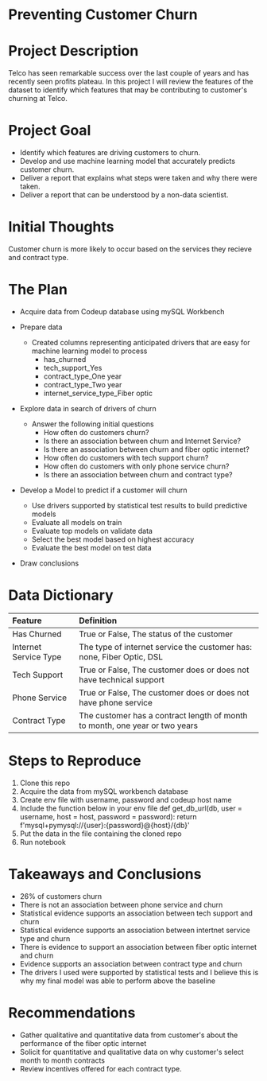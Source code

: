 # Preventing Customer Churn 
 
# Project Description
Telco has seen remarkable success over the last couple of years and has recently seen profits plateau. In this project I will review the features of the dataset to identify which features that may be contributing to customer's churning at Telco. 
 
# Project Goal

* Identify which features are driving customers to churn. 
* Develop and use machine learning model that accurately predicts customer churn.
* Deliver a report that explains what steps were taken and why there were taken.
* Deliver a report that can be understood by a non-data scientist.
 
# Initial Thoughts
 
Customer churn is more likely to occur based on the services they recieve and contract type. 

# The Plan
 
* Acquire data from Codeup database using mySQL Workbench
 
* Prepare data
   * Created columns representing anticipated drivers that are easy for machine learning model to process
       * has_churned
       * tech_support_Yes
       * contract_type_One year
       * contract_type_Two year
       * internet_service_type_Fiber optic
 
* Explore data in search of drivers of churn
   * Answer the following initial questions
       * How often do customers churn?
       * Is there an association between churn and Internet Service?
       * Is there an association between churn and fiber optic internet?
       * How often do customers with tech support churn?
       * How often do customers with only phone service churn?
       * Is there an association between churn and contract type?
      
* Develop a Model to predict if a customer will churn
   * Use drivers supported by statistical test results to build predictive models
   * Evaluate all models on train 
   * Evaluate top models on validate data 
   * Select the best model based on highest accuracy
   * Evaluate the best model on test data
 
* Draw conclusions
 
# Data Dictionary

| Feature | Definition |
|:--------|:-----------|
|Has Churned| True or False, The status of the customer|
|Internet Service Type| The type of internet service the customer has: none, Fiber Optic, DSL|
|Tech Support| True or False, The customer does or does not have technical support|
|Phone Service| True or False, The customer does or does not have phone service|
|Contract Type| The customer has a contract length of month to month, one year or two years|

# Steps to Reproduce
1) Clone this repo
2) Acquire the data from mySQL workbench database 
3) Create env file with username, password and codeup host name 
4) Include the function below in your env file
def get_db_url(db, user = username, host = host, password = password):
    return f'mysql+pymysql://{user}:{password}@{host}/{db}'
5) Put the data in the file containing the cloned repo
6) Run notebook
 
# Takeaways and Conclusions
* 26% of customers churn 
* There is not an association between phone service and churn 
* Statistical evidence supports an association between tech support and churn 
* Statistical evidence supports an association between intertnet service type and churn 
* There is evidence to support an association between fiber optic internet and churn 
* Evidence supports an association between contract type and churn 
* The drivers I used were supported by statistical tests and I believe this is why my final model was able to perform above the baseline


 
# Recommendations
* Gather qualitative and quantitative data from customer's about the performance of the fiber optic internet 
* Solicit for quantitative and qualitative data on why customer's select month to month contracts 
* Review incentives offered for each contract type. 
